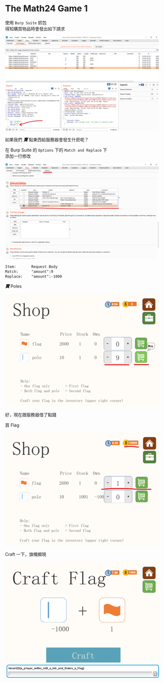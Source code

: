 # The Math24 Game 1

使用 `Burp Suite` 抓包 <br>
得知購買物品時會發出如下請求

![Request](./img/1.png)

如果我們 ***賣*** 點東西給服務器會發生什麽呢？

在 Burp Suite 的 `Options` 下的 `Match and Replace` 下 <br>
添加一行修改

![Match and Replace](./img/2.png)

```
Item:       Request Body
Match:      "amount":9
Replace:    "amount":-1000
```

***賣*** Poles

![*Buy* the poles](./img/3.png)

好，現在跟服務器借了點錢

買 Flag

![Buy a flag](./img/4.png)

Craft 一下，旗幟顯現

![Craft!!!](./img/5.png)